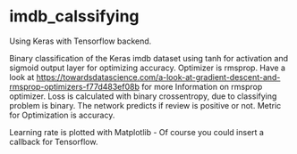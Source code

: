 # imdb_calssifying

Using Keras with Tensorflow backend. 

Binary classification of the Keras imdb dataset using tanh for activation and sigmoid output layer for optimizing accuracy.
Optimizer is rmsprop.
Have a look at https://towardsdatascience.com/a-look-at-gradient-descent-and-rmsprop-optimizers-f77d483ef08b for more Information on rmsprop optimizer. 
Loss is calculated with binary crossentropy, due to classifying problem is binary. The network predicts if review is positive or not. 
Metric for Optimization is accuracy. 

Learning rate is plotted with Matplotlib - Of course you could insert a callback for Tensorflow. 
